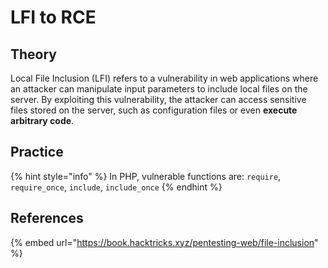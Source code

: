 # LFI to RCE

## Theory

Local File Inclusion (LFI) refers to a vulnerability in web applications where an attacker can manipulate input parameters to include local files on the server. By exploiting this vulnerability, the attacker can access sensitive files stored on the server, such as configuration files or even **execute arbitrary code**.

## Practice

{% hint style="info" %}
In PHP, vulnerable functions are: `require`, `require_once`, `include`, `include_once`
{% endhint %}


## References

{% embed url="https://book.hacktricks.xyz/pentesting-web/file-inclusion" %}
